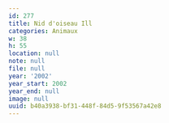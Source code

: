 ```yaml
---
id: 277
title: Nid d'oiseau Ill
categories: Animaux
w: 38
h: 55
location: null
note: null
file: null
year: '2002'
year_start: 2002
year_end: null
image: null
uuid: b40a3938-bf31-448f-84d5-9f53567a42e8
---
```


